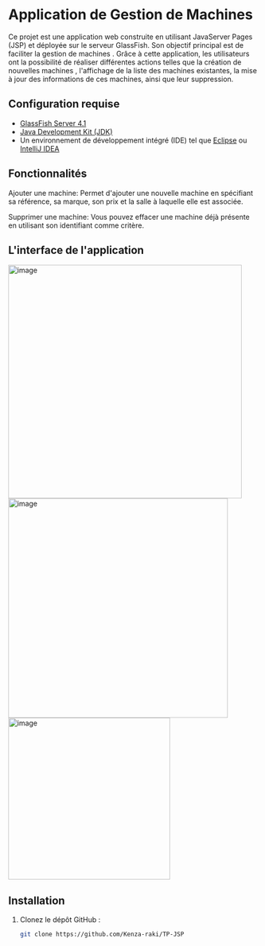 # Application de Gestion de Machines 

Ce projet est une application web construite en utilisant JavaServer Pages (JSP) et déployée sur le serveur GlassFish. Son objectif principal est de faciliter la gestion de machines . Grâce à cette application, les utilisateurs ont la possibilité de réaliser différentes actions telles que la création de nouvelles machines , l'affichage de la liste des machines existantes, la mise à jour des informations de ces machines, ainsi que leur suppression.

## Configuration requise

- [GlassFish Server 4.1](https://javaee.github.io/glassfish/)
- [Java Development Kit (JDK)](https://www.oracle.com/java/technologies/javase-downloads.html)
- Un environnement de développement intégré (IDE) tel que [Eclipse](https://www.eclipse.org/downloads/) ou [IntelliJ IDEA](https://www.jetbrains.com/idea/download/)

## Fonctionnalités

Ajouter une machine: Permet d'ajouter une nouvelle machine en spécifiant sa référence, sa marque, son prix et la salle à laquelle elle est associée.

Supprimer une machine: Vous pouvez effacer une machine déjà présente en utilisant son identifiant comme critère.



## L'interface de l'application

<img width="469" alt="image" src="https://github.com/Kenza-raki/TP-JSP/assets/116951093/c5ee5d00-16dd-46e8-8d49-dfefb692dcc2">


<img width="441" alt="image" src="https://github.com/Kenza-raki/TP-JSP/assets/116951093/e47d5229-dd37-4ff9-bdcf-13a186826fad">


<img width="325" alt="image" src="https://github.com/Kenza-raki/TP-JSP/assets/116951093/5c27dcd3-6e0c-43b7-8960-4369cea8d199">





## Installation

1. Clonez le dépôt GitHub :

   ```bash
   git clone https://github.com/Kenza-raki/TP-JSP 
